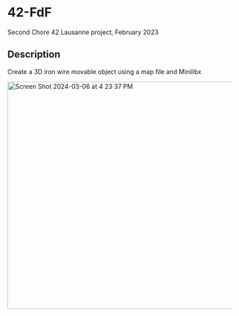 # 42-FdF
Second Chore 42 Lausanne project, February 2023
## Description
Create a 3D iron wire movable object using a map file and Minilibx

<img width="511" alt="Screen Shot 2024-03-06 at 4 23 37 PM" src="https://github.com/Necrom4/42-FdF/assets/162458559/1cfeb8cb-a4be-4677-a203-6c98f11b9ad8">
